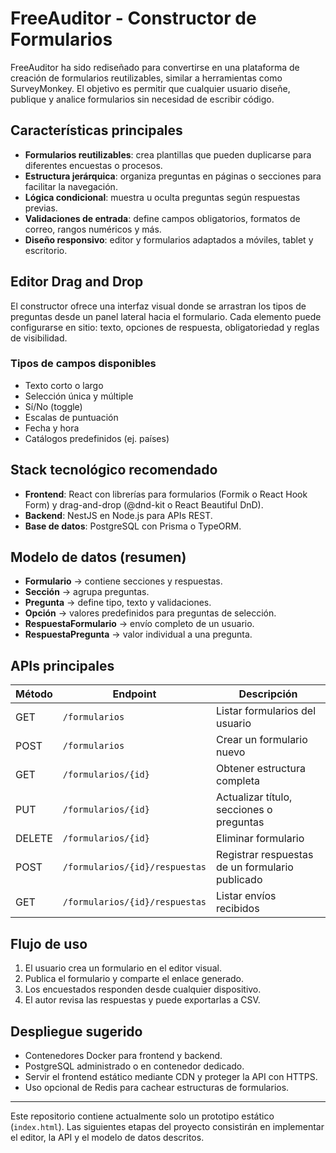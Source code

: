# FreeAuditor - Constructor de Formularios

FreeAuditor ha sido rediseñado para convertirse en una plataforma de creación de formularios reutilizables, similar a herramientas como SurveyMonkey. El objetivo es permitir que cualquier usuario diseñe, publique y analice formularios sin necesidad de escribir código.

## Características principales

- **Formularios reutilizables**: crea plantillas que pueden duplicarse para diferentes encuestas o procesos.
- **Estructura jerárquica**: organiza preguntas en páginas o secciones para facilitar la navegación.
- **Lógica condicional**: muestra u oculta preguntas según respuestas previas.
- **Validaciones de entrada**: define campos obligatorios, formatos de correo, rangos numéricos y más.
- **Diseño responsivo**: editor y formularios adaptados a móviles, tablet y escritorio.

## Editor Drag and Drop

El constructor ofrece una interfaz visual donde se arrastran los tipos de preguntas desde un panel lateral hacia el formulario.
Cada elemento puede configurarse en sitio: texto, opciones de respuesta, obligatoriedad y reglas de visibilidad.

### Tipos de campos disponibles
- Texto corto o largo
- Selección única y múltiple
- Sí/No (toggle)
- Escalas de puntuación
- Fecha y hora
- Catálogos predefinidos (ej. países)

## Stack tecnológico recomendado

- **Frontend**: React con librerías para formularios (Formik o React Hook Form) y drag-and-drop (@dnd-kit o React Beautiful DnD).
- **Backend**: NestJS en Node.js para APIs REST.
- **Base de datos**: PostgreSQL con Prisma o TypeORM.

## Modelo de datos (resumen)

- **Formulario** → contiene secciones y respuestas.
- **Sección** → agrupa preguntas.
- **Pregunta** → define tipo, texto y validaciones.
- **Opción** → valores predefinidos para preguntas de selección.
- **RespuestaFormulario** → envío completo de un usuario.
- **RespuestaPregunta** → valor individual a una pregunta.

## APIs principales

| Método | Endpoint | Descripción |
| ------ | -------- | ----------- |
| GET    | `/formularios` | Listar formularios del usuario |
| POST   | `/formularios` | Crear un formulario nuevo |
| GET    | `/formularios/{id}` | Obtener estructura completa |
| PUT    | `/formularios/{id}` | Actualizar título, secciones o preguntas |
| DELETE | `/formularios/{id}` | Eliminar formulario |
| POST   | `/formularios/{id}/respuestas` | Registrar respuestas de un formulario publicado |
| GET    | `/formularios/{id}/respuestas` | Listar envíos recibidos |

## Flujo de uso

1. El usuario crea un formulario en el editor visual.
2. Publica el formulario y comparte el enlace generado.
3. Los encuestados responden desde cualquier dispositivo.
4. El autor revisa las respuestas y puede exportarlas a CSV.

## Despliegue sugerido

- Contenedores Docker para frontend y backend.
- PostgreSQL administrado o en contenedor dedicado.
- Servir el frontend estático mediante CDN y proteger la API con HTTPS.
- Uso opcional de Redis para cachear estructuras de formularios.

---

Este repositorio contiene actualmente solo un prototipo estático (`index.html`). Las siguientes etapas del proyecto consistirán en implementar el editor, la API y el modelo de datos descritos.
